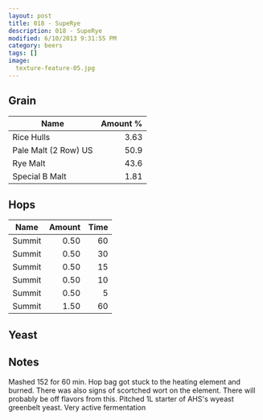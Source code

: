 ```yaml
---
layout: post
title: 018 - SupeRye
description: 018 - SupeRye
modified: 6/10/2013 9:31:55 PM
category: beers
tags: []
image:
  texture-feature-05.jpg
---
```



## Grain

| Name | Amount %|
| ---- | ------: |
| Rice Hulls | 3.63 
| Pale Malt (2 Row) US | 50.9 
| Rye Malt | 43.6 
| Special B Malt | 1.81 

## Hops

| Name | Amount | Time |
| ---- | -----: | ---: |
| Summit | 0.50 | 60 
| Summit | 0.50 | 30 
| Summit | 0.50 | 15 
| Summit | 0.50 | 10 
| Summit | 0.50 | 5 
| Summit | 1.50 | 60 

## Yeast


## Notes
Mashed 152 for 60 min. Hop bag got stuck to the heating element and burned. There was also signs of scortched wort on the element. There will probably be off flavors from this. Pitched 1L starter of AHS&#39;s wyeast greenbelt yeast. Very active fermentation

